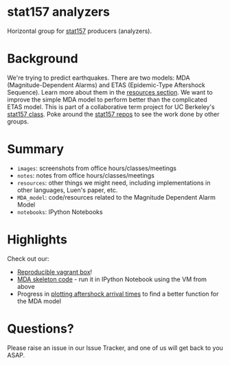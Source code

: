 stat157 analyzers
=========

Horizontal group for [stat157](https://github.com/stat157/) producers (analyzers).

Background
=======

We're trying to predict earthquakes.  There are two models: MDA (Magnitude-Dependent Alarms) and ETAS (Epidemic-Type Aftershock Sequence).  Learn more about them in the [resources section](https://github.com/stat157/analyzers/tree/master/resources).  We want to improve the simple MDA model to perform better than the complicated ETAS model. This is part of a collaborative term project for UC Berkeley's [stat157 class](https://github.com/stat157/fall-2013).  Poke around the [stat157 repos](https://github.com/stat157?tab=repositories) to see the work done by other groups.

Summary
=======

* `images`: screenshots from office hours/classes/meetings
* `notes`: notes from office hours/classes/meetings
* `resources`: other things we might need, including implementations in other languages, Luen's paper, etc.
* `MDA_model`: code/resources related to the Magnitude Dependent Alarm Model
* `notebooks`: IPython Notebooks

Highlights
=======

Check out our:

* [Reproducible vagrant box](https://github.com/stat157/analyzers/blob/master/notes/vagrant_setup.md)!
* [MDA skeleton code](https://github.com/stat157/analyzers/blob/master/notebooks/mda_with_curator_data.ipynb) - run it in IPython Notebook using the VM from above
* Progress in [plotting aftershock arrival times](https://github.com/stat157/analyzers/blob/master/notebooks/aftershock_arrival_plots.ipynb) to find a better function for the MDA model

Questions?
=======
Please raise an issue in our Issue Tracker, and one of 
us will get back to you ASAP.
